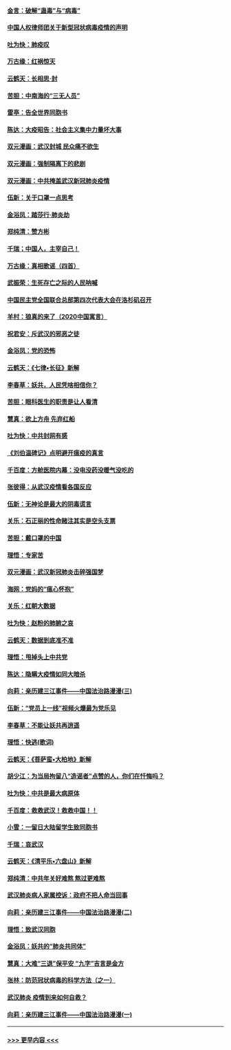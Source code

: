 #### [金言：破解“蛊毒”与“病毒”](../pages/nsc993/n11864103.md?t=02130931) 
#### [中国人权律师团关于新型冠状病毒疫情的声明](../pages/nsc993/n11864249.md?t=02130931) 
#### [吐为快：肺疫叹](../pages/nsc993/n11864027.md?t=02130931) 
#### [万古缘：红祸惊天](../pages/nsc993/n11864079.md?t=02130931) 
#### [云鹤天：长相思‧封](../pages/nsc993/n11864006.md?t=02130931) 
#### [苦胆：中南海的“三无人员”](../pages/nsc993/n11862997.md?t=02130931) 
#### [雷亭：告全世界同胞书](../pages/nsc993/n11862572.md?t=02130931) 
#### [陈达：大疫昭告：社会主义集中力量坏大事](../pages/nsc993/n11859419.md?t=02130931) 
#### [双元漫画：武汉封城 民众痛不欲生](../pages/nsc993/n11859287.md?t=02130931) 
#### [双元漫画：强制隔离下的悲剧](../pages/nsc993/n11859244.md?t=02130931) 
#### [双元漫画：中共掩盖武汉新冠肺炎疫情](../pages/nsc993/n11858249.md?t=02130931) 
#### [伍新：关于口罩一点思考](../pages/nsc993/n11859195.md?t=02130931) 
#### [金浴凤：踏莎行‧肺炎劫](../pages/nsc993/n11858227.md?t=02130931) 
#### [郑纯清：赞方彬](../pages/nsc993/n11856803.md?t=02130931) 
#### [千瑞；中国人，主宰自己！](../pages/nsc993/n11856793.md?t=02130931) 
#### [万古缘：真相歌谣（四首）](../pages/nsc993/n11856263.md?t=02130931) 
#### [武振荣：生死存亡之际的人民呐喊](../pages/nsc993/n11856256.md?t=02130931) 
#### [中国民主党全国联合总部第四次代表大会在洛杉矶召开](../pages/nsc993/n11856344.md?t=02130931) 
#### [羊村：狼真的来了（2020中国寓言）](../pages/nsc993/n11856229.md?t=02130931) 
#### [祝君安：斥武汉的邪恶之徒](../pages/nsc993/n11855861.md?t=02130931) 
#### [金浴凤：党的恐怖](../pages/nsc993/n11855849.md?t=02130931) 
#### [云鹤天：《七律▪长征》新解](../pages/nsc993/n11855479.md?t=02130931) 
#### [李春草：妖共，人民凭啥相信你？](../pages/nsc993/n11855196.md?t=02130931) 
#### [苦胆：眼科医生的职责是让人看清](../pages/nsc993/n11853840.md?t=02130931) 
#### [慧真：欲上方舟 先弃红船](../pages/nsc993/n11853483.md?t=02130931) 
#### [吐为快：中共封网有感](../pages/nsc993/n11852575.md?t=02130931) 
#### [《刘伯温碑记》点明避开瘟疫的真言](../pages/nsc993/n11852128.md?t=02130931) 
#### [千百度：方舱医院内幕：没电没药没暖气没吃的](../pages/nsc993/n11850211.md?t=02130931) 
#### [张彼得：从武汉疫情看各国反应](../pages/nsc993/n11850102.md?t=02130931) 
#### [伍新：无神论是最大的阴毒谎言](../pages/nsc993/n11846129.md?t=02130931) 
#### [关乐：石正丽的性命赌注其实是空头支票](../pages/nsc993/n11846109.md?t=02130931) 
#### [苦胆：戴口罩的中国](../pages/nsc993/n11845576.md?t=02130931) 
#### [理悟：专家苦](../pages/nsc993/n11845564.md?t=02130931) 
#### [双元漫画：武汉新冠肺炎击碎强国梦](../pages/nsc993/n11843320.md?t=02130931) 
#### [海网：党妈的“瘟心怀抱”](../pages/nsc993/n11840740.md?t=02130931) 
#### [关乐：红朝大数据](../pages/nsc993/n11840675.md?t=02130931) 
#### [吐为快：赵粉的肺腑之哀](../pages/nsc993/n11840618.md?t=02130931) 
#### [云鹤天：数据到底准不准](../pages/nsc993/n11840325.md?t=02130931) 
#### [理悟：甩掉头上中共党](../pages/nsc993/n11838826.md?t=02130931) 
#### [陈达：隐瞒大疫情如同大暗杀](../pages/nsc993/n11838771.md?t=02130931) 
#### [向莉：亲历建三江事件——中国法治路漫漫(三)](../pages/nsc993/n11831825.md?t=02130931) 
#### [伍新：“党员上一线”视频火爆最为党乐见](../pages/nsc993/n11838200.md?t=02130931) 
#### [李春草：不能让妖共再逍遥](../pages/nsc993/n11838102.md?t=02130931) 
#### [理悟：快逃(歌词)](../pages/nsc993/n11838083.md?t=02130931) 
#### [云鹤天：《菩萨蛮▪大柏地》新解](../pages/nsc993/n11838059.md?t=02130931) 
#### [胡少江：为当局拘留八“造谣者”点赞的人，你们在忏悔吗？](../pages/nsc993/n11836801.md?t=02130931) 
#### [吐为快：中共是最大病原体](../pages/nsc993/n11836748.md?t=02130931) 
#### [千百度：救救武汉！救救中国！！](../pages/nsc993/n11836145.md?t=02130931) 
#### [小雪：一留日大陆留学生致同胞书](../pages/nsc993/n11834624.md?t=02130931) 
#### [千瑞：哀武汉](../pages/nsc993/n11833647.md?t=02130931) 
#### [云鹤天：《清平乐▪六盘山》新解](../pages/nsc993/n11833611.md?t=02130931) 
#### [郑纯清：中共年关好难熬 熬过更难熬](../pages/nsc993/n11833489.md?t=02130931) 
#### [武汉肺炎病人家属控诉：政府不把人命当回事](../pages/nsc993/n11833205.md?t=02130931) 
#### [向莉：亲历建三江事件——中国法治路漫漫(二)](../pages/nsc993/n11829102.md?t=02130931) 
#### [理悟：致武汉同胞](../pages/nsc993/n11831522.md?t=02130931) 
#### [金浴凤：妖共的“肺炎共同体”](../pages/nsc993/n11829448.md?t=02130931) 
#### [慧真：大难“三退”保平安 “九字”吉言是金方](../pages/nsc993/n11829501.md?t=02130931) 
#### [张林：防范冠状病毒的科学方法（之一）](../pages/nsc993/n11828618.md?t=02130931) 
#### [武汉肺炎 疫情到来如何自救？](../pages/nsc993/n11827632.md?t=02130931) 
#### [向莉：亲历建三江事件——中国法治路漫漫(一)](../pages/nsc993/n11827190.md?t=02130931) 

----
#### [ >>> 更早内容 <<< ](../indexes/nsc993-earlier.md)
